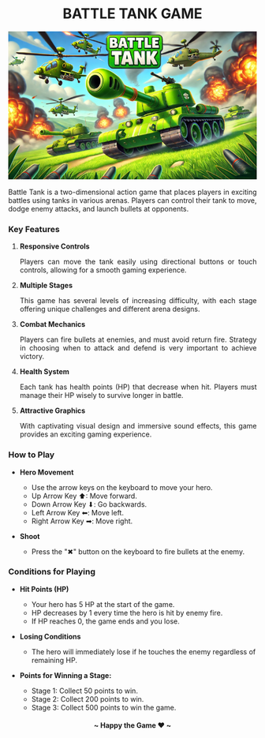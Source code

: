 <h1 align="center">BATTLE TANK GAME</h1>
<div style="text-align: justify">
    <p align="center">
        <img height="300" src="/images/menu.png"/><br/>
    </p>
    <p>Battle Tank is a two-dimensional action game that places players in exciting battles using tanks in various arenas. Players can control their tank to move, dodge enemy attacks, and launch bullets at opponents.</p>
    <h3>Key Features</h3>
    <ol>
        <li>
            <strong>Responsive Controls</strong>
        </li>
        <p>Players can move the tank easily using directional buttons or touch controls, allowing for a smooth gaming experience.</p>
        <li>
            <strong>Multiple Stages</strong>
        </li>
        <p>This game has several levels of increasing difficulty, with each stage offering unique challenges and different arena designs.</p>
        <li>
            <strong>Combat Mechanics</strong>
        </li>
        <p>Players can fire bullets at enemies, and must avoid return fire. Strategy in choosing when to attack and defend is very important to achieve victory.</p>
        <li>
            <strong>Health System</strong>
        </li>
        <p>Each tank has health points (HP) that decrease when hit. Players must manage their HP wisely to survive longer in battle.</p>
        <li>
            <strong>Attractive Graphics</strong>
        </li>
        <p>With captivating visual design and immersive sound effects, this game provides an exciting gaming experience.</p>
    </ol>
</div>
<h3>How to Play</h3>

- **Hero Movement**

  - Use the arrow keys on the keyboard to move your hero.
  - Up Arrow Key ⬆: Move forward.
  - Down Arrow Key ⬇: Go backwards.
  - Left Arrow Key ⬅: Move left.
  - Right Arrow Key ➡: Move right.

- **Shoot**
  - Press the "✖" button on the keyboard to fire bullets at the enemy.

<h3>Conditions for Playing</h3>

- **Hit Points (HP)**

  - Your hero has 5 HP at the start of the game.
  - HP decreases by 1 every time the hero is hit by enemy fire.
  - If HP reaches 0, the game ends and you lose.

- **Losing Conditions**

  - The hero will immediately lose if he touches the enemy regardless of remaining HP.

- **Points for Winning a Stage:**
  - Stage 1: Collect 50 points to win.
  - Stage 2: Collect 200 points to win.
  - Stage 3: Collect 500 points to win the game.

<h4 align="center">~ Happy the Game ❤ ~</h4>
